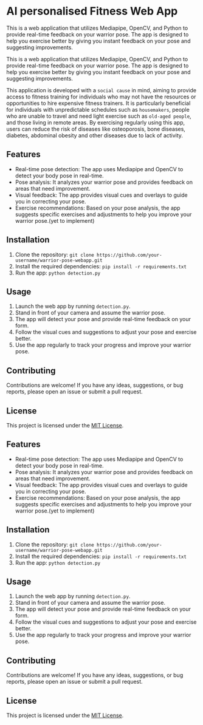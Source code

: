 # AI personalised Fitness Web App

This is a web application that utilizes Mediapipe, OpenCV, and Python to provide real-time feedback on your warrior pose. The app is designed to help you exercise better by giving you instant feedback on your pose and suggesting improvements.

This is a web application that utilizes Mediapipe, OpenCV, and Python to provide real-time feedback on your warrior pose. The app is designed to help you exercise better by giving you instant feedback on your pose and suggesting improvements.

This application is developed with a `social cause` in mind, aiming to provide access to fitness training for individuals who may not have the resources or opportunities to hire expensive fitness trainers. It is particularly beneficial for individuals with unpredictable schedules such as `housemakers`, people who are unable to travel and need light exercise such as `old-aged people`, and those living in remote areas. By exercising regularly using this app, users can reduce the risk of diseases like osteoporosis, bone diseases, diabetes, abdominal obesity and other diseases due to lack of activity.

## Features

- Real-time pose detection: The app uses Mediapipe and OpenCV to detect your body pose in real-time.
- Pose analysis: It analyzes your warrior pose and provides feedback on areas that need improvement.
- Visual feedback: The app provides visual cues and overlays to guide you in correcting your pose.
- Exercise recommendations: Based on your pose analysis, the app suggests specific exercises and adjustments to help you improve your warrior pose.(yet to implement)

## Installation

1. Clone the repository: `git clone https://github.com/your-username/warrior-pose-webapp.git`
2. Install the required dependencies: `pip install -r requirements.txt`
3. Run the app: `python detection.py`

## Usage

1. Launch the web app by running `detection.py`.
2. Stand in front of your camera and assume the warrior pose.
3. The app will detect your pose and provide real-time feedback on your form.
4. Follow the visual cues and suggestions to adjust your pose and exercise better.
5. Use the app regularly to track your progress and improve your warrior pose.

## Contributing

Contributions are welcome! If you have any ideas, suggestions, or bug reports, please open an issue or submit a pull request.

## License

This project is licensed under the [MIT License](LICENSE).

## Features

- Real-time pose detection: The app uses Mediapipe and OpenCV to detect your body pose in real-time.
- Pose analysis: It analyzes your warrior pose and provides feedback on areas that need improvement.
- Visual feedback: The app provides visual cues and overlays to guide you in correcting your pose.
- Exercise recommendations: Based on your pose analysis, the app suggests specific exercises and adjustments to help you improve your warrior pose.(yet to implement)

## Installation

1. Clone the repository: `git clone https://github.com/your-username/warrior-pose-webapp.git`
2. Install the required dependencies: `pip install -r requirements.txt`
3. Run the app: `python detection.py`

## Usage

1. Launch the web app by running `detection.py`.
2. Stand in front of your camera and assume the warrior pose.
3. The app will detect your pose and provide real-time feedback on your form.
4. Follow the visual cues and suggestions to adjust your pose and exercise better.
5. Use the app regularly to track your progress and improve your warrior pose.

## Contributing

Contributions are welcome! If you have any ideas, suggestions, or bug reports, please open an issue or submit a pull request.

## License

This project is licensed under the [MIT License](LICENSE).
